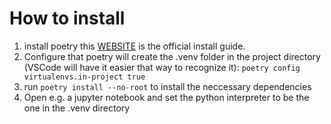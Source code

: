 How to install
===

1. install poetry this [WEBSITE](https://python-poetry.org/docs/#installing-with-the-official-installer) is the official install guide.
2. Configure that poetry will create the .venv folder in the project directory (VSCode will have it easier that way to recognize it): `poetry config virtualenvs.in-project true`
3. run `poetry install --no-root` to install the neccessary dependencies
4. Open e.g. a jupyter notebook and set the python interpreter to be the one in the .venv directory